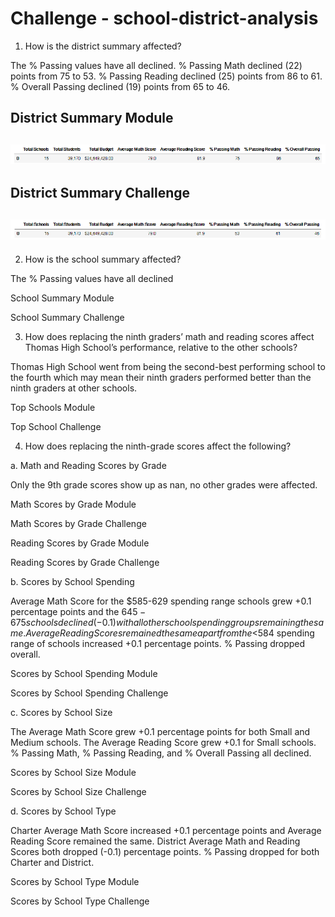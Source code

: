# Challenge - school-district-analysis
 
1.	How is the district summary affected?

The % Passing values have all declined. % Passing Math declined (22) points from 75 to 53. % Passing Reading declined (25) points from 86 to 61. % Overall Passing declined (19) points from 65 to 46. 

District Summary Module 
--
![](images/district_summary_mod.png)
--
District Summary Challenge
--
![](images/district_summary_cha.png)
--
2.	How is the school summary affected?

The % Passing values have all declined

School Summary Module

School Summary Challenge

3.	How does replacing the ninth graders’ math and reading scores affect Thomas High School’s performance, relative to the other schools?

Thomas High School went from being the second-best performing school to the fourth which may mean their ninth graders performed better than the ninth graders at other schools. 

Top Schools Module
 
Top School Challenge

4.	How does replacing the ninth-grade scores affect the following?

a.	Math and Reading Scores by Grade

Only the 9th grade scores show up as nan, no other grades were affected.

Math Scores by Grade Module
 
Math Scores by Grade Challenge
 
Reading Scores by Grade Module
 
Reading Scores by Grade Challenge
 
b.	Scores by School Spending

Average Math Score for the $585-629 spending range schools grew +0.1 percentage points and the $645-675 schools declined (-0.1) with all other school spending groups remaining the same. Average Reading Scores remained the same apart from the <$584 spending range of schools increased +0.1 percentage points. % Passing dropped overall.

Scores by School Spending Module
 
Scores by School Spending Challenge
 
c.	Scores by School Size

The Average Math Score grew +0.1 percentage points for both Small and Medium schools. The Average Reading Score grew +0.1 for Small schools. % Passing Math, % Passing Reading, and % Overall Passing all declined.  

Scores by School Size Module
 
Scores by School Size Challenge
 
d.	Scores by School Type

Charter Average Math Score increased +0.1 percentage points and Average Reading Score remained the same. District Average Math and Reading Scores both dropped (-0.1) percentage points. % Passing dropped for both Charter and District.

Scores by School Type Module
 
Scores by School Type Challenge
 
